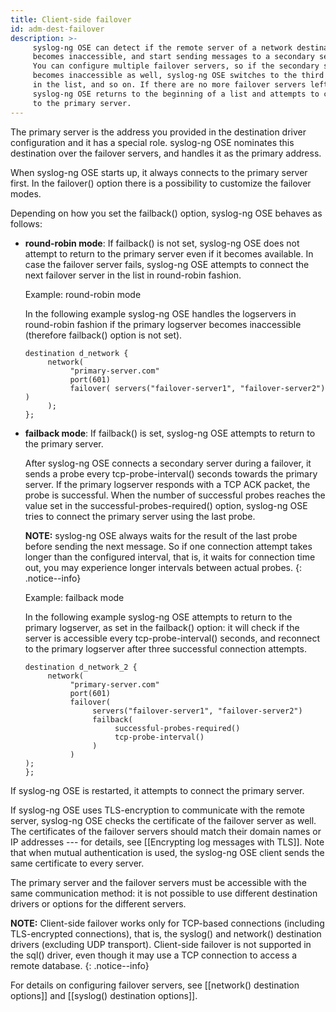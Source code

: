 ```yaml
---
title: Client-side failover
id: adm-dest-failover
description: >-
     syslog-ng OSE can detect if the remote server of a network destination
     becomes inaccessible, and start sending messages to a secondary server.
     You can configure multiple failover servers, so if the secondary server
     becomes inaccessible as well, syslog-ng OSE switches to the third server
     in the list, and so on. If there are no more failover servers left,
     syslog-ng OSE returns to the beginning of a list and attempts to connect
     to the primary server.
---
```


The primary server is the address you provided in the destination driver
configuration and it has a special role. syslog-ng OSE nominates this
destination over the failover servers, and handles it as the primary
address.

When syslog-ng OSE starts up, it always connects to the primary server
first. In the failover() option there is a possibility to customize the
failover modes.

Depending on how you set the failback() option, syslog-ng OSE behaves as
follows:

- **round-robin mode**: If failback() is not set, syslog-ng OSE does
    not attempt to return to the primary server even if it becomes
    available. In case the failover server fails, syslog-ng OSE attempts
    to connect the next failover server in the list in round-robin
    fashion.

    Example: round-robin mode

    In the following example syslog-ng OSE handles the logservers in
    round-robin fashion if the primary logserver becomes inaccessible
    (therefore failback() option is not set).

     ```config
     destination d_network {
          network(
               "primary-server.com"
               port(601)
               failover( servers("failover-server1", "failover-server2") )
          );  
     };
     ```

- **failback mode**: If failback() is set, syslog-ng OSE attempts to
    return to the primary server.

    After syslog-ng OSE connects a secondary server during a failover,
    it sends a probe every tcp-probe-interval() seconds towards the
    primary server. If the primary logserver responds with a TCP ACK
    packet, the probe is successful. When the number of successful
    probes reaches the value set in the successful-probes-required()
    option, syslog-ng OSE tries to connect the primary server using the
    last probe.

    **NOTE:** syslog-ng OSE always waits for the result of the last probe
    before sending the next message. So if one connection attempt takes
    longer than the configured interval, that is, it waits for
    connection time out, you may experience longer intervals between
    actual probes.
    {: .notice--info}

    Example: failback mode

    In the following example syslog-ng OSE attempts to return to the
    primary logserver, as set in the failback() option: it will check if
    the server is accessible every tcp-probe-interval() seconds, and
    reconnect to the primary logserver after three successful connection
    attempts.

     ```config
     destination d_network_2 {
          network(
               "primary-server.com"
               port(601)
               failover( 
                    servers("failover-server1", "failover-server2")
                    failback(
                         successful-probes-required()
                         tcp-probe-interval()
                    )
               )
     );  
     };
     ```

If syslog-ng OSE is restarted, it attempts to connect the primary
server.

If syslog-ng OSE uses TLS-encryption to communicate with the remote
server, syslog-ng OSE checks the certificate of the failover server as
well. The certificates of the failover servers should match their domain
names or IP addresses --- for details, see
[[Encrypting log messages with TLS]].
Note that when mutual authentication is used, the syslog-ng OSE client sends the
same certificate to every server.

The primary server and the failover servers must be accessible with the
same communication method: it is not possible to use different
destination drivers or options for the different servers.

**NOTE:** Client-side failover works only for TCP-based connections
(including TLS-encrypted connections), that is, the syslog() and
network() destination drivers (excluding UDP transport).
Client-side failover is not supported in the sql() driver, even though
it may use a TCP connection to access a remote database.
{: .notice--info}

For details on configuring failover servers, see
[[network() destination options]] and
[[syslog() destination options]].
